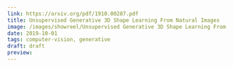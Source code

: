 ```yaml
---
link: https://arxiv.org/pdf/1910.00287.pdf
title: Unsupervised Generative 3D Shape Learning From Natural Images
image: /images/showreel/Unsupervised Generative 3D Shape Learning From Natural Images.jpg
date: 2019-10-01
tags: computer-vision, generative
draft: draft
preview:
---
```



